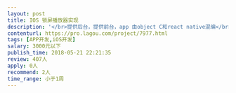 ```yaml
---                
layout: post       
title: IOS 锁屏播放器实现           
description: '</br>提供后台，提供前台，app 由object C和react native混编</br>参考：https://github.com/nyjackielee/Project/issues/6</br>'     
contenturl: https://pro.lagou.com/project/7977.html      
tags: [APP开发,iOS开发]            
salary: 3000元以下          
publish_time: 2018-05-21 22:21:35         
review: 407人                   
apply: 0人                   
recommend: 2人                   
time_range: 小于1周              
---                 
```

